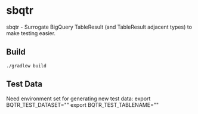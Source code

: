 # sbqtr
sbqtr - Surrogate BigQuery TableResult (and TableResult adjacent types) to make testing easier.

## Build
`./gradlew build`

## Test Data
Need environment set for generating new test data:
export BQTR_TEST_DATASET=""
export BQTR_TEST_TABLENAME=""
